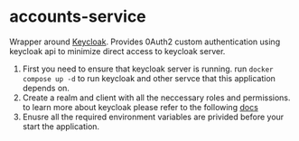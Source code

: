 # accounts-service
Wrapper around [Keycloak](https://www.keycloak.org/). Provides 0Auth2 custom authentication using keycloak api to minimize direct access to keycloak server.
1. First you need to ensure that keycloak server is running. run `docker compose up -d` to run keycloak and other servce that this application depends on.
2. Create a realm and client with all the neccessary roles and permissions. to learn more about keycloak please refer to the following [docs](https://www.keycloak.org/documentation)
3. Enusre all the required environment variables are privided before your start the application.

